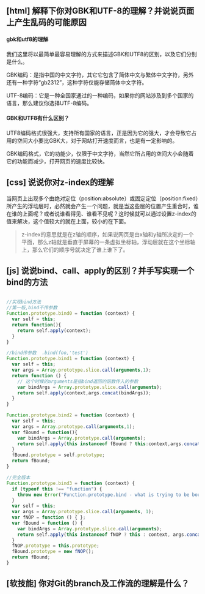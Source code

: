 ## [html] 解释下你对GBK和UTF-8的理解？并说说页面上产生乱码的可能原因
#### gbk和utf8的理解

我们这里将以最简单最容易理解的方式来描述GBK和UTF8的区别，以及它们分别是什么。

GBK编码：是指中国的中文字符，其它它包含了简体中文与繁体中文字符，另外还有一种字符“gb2312”，这种字符仅能存储简体中文字符。

UTF-8编码：它是一种全国家通过的一种编码，如果你的网站涉及到多个国家的语言，那么建议你选择UTF-8编码。

#### GBK和UTF8有什么区别？

UTF8编码格式很强大，支持所有国家的语言，正是因为它的强大，才会导致它占用的空间大小要比GBK大，对于网站打开速度而言，也是有一定影响的。

GBK编码格式，它的功能少，仅限于中文字符，当然它所占用的空间大小会随着它的功能而减少，打开网页的速度比较快。

## [css] 说说你对z-index的理解


当网页上出现多个由绝对定位（position:absolute）或固定定位（position:fixed）所产生的浮动层时，必然就会产生一个问题，就是当这些层的位置产生重合时，谁在谁的上面呢？或者说谁看得见、谁看不见呢？这时候就可以通过设置z-index的值来解决，这个值较大的就在上面，较小的在下面。


> z-index的意思就是在z轴的顺序，如果说网页是由x轴和y轴所决定的一个平面，那么z轴就是垂直于屏幕的一条虚拟坐标轴，浮动层就在这个坐标轴上，那么它们的顺序号就决定了谁上谁下了。

## [js] 说说bind、call、apply的区别？并手写实现一个bind的方法
```js

//实现bind方法
//第一版,bind不传参数
Function.prototype.bind0 = function (context) {
  var self = this;
  return function(){
    return self.apply(context);
  }
}

//bind传参数  .bind(foo,'test')
Function.prototype.bind1 = function (context) {
  var self = this;
  var args = Array.prototype.slice.call(arguments,1);
  return function () {
    // 这个时候的arguments是指bind返回的函数传入的参数
    var bindArgs = Array.prototype.slice.call(arguments);
    return self.apply(context,args.concat(bindArgs));
  }
}

Function.prototype.bind2 = function (context) {  
  var self = this;
  var args = Array.prototype.call(arguments,1);
  var fBound = function(){
    var bindArgs = Array.prototype.call(arguments);
    return self.apply(this instanceof fBound ? this:context,args.concat(bindArgs));
  }
  fBound.prototype = self.prototype;
  return fBound;
}

//完全版本
Function.prototype.bind3 = function (context) {
  if (typeof this !== "function") {
    throw new Error("Function.prototype.bind - what is trying to be bound is not callable");
  }
  var self = this;
  var args = Array.prototype.slice.call(arguments, 1);
  var fNOP = function () { };
  var fBound = function () {
    var bindArgs = Array.prototype.slice.call(arguments);
    return self.apply(this instanceof fNOP ? this : context, args.concat(bindArgs));
  }
  fNOP.prototype = this.prototype;
  fBound.prototype = new fNOP();
  return fBound;
}

```


## [软技能] 你对Git的branch及工作流的理解是什么？
